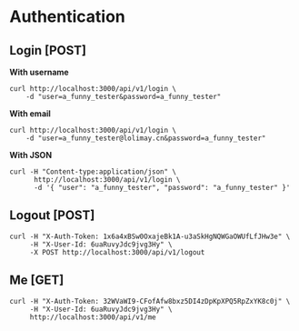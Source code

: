 # Authentication

## Login [POST]
**With username**
````
curl http://localhost:3000/api/v1/login \
    -d "user=a_funny_tester&password=a_funny_tester"
````
**With email**
````
curl http://localhost:3000/api/v1/login \
    -d "user=a_funny_tester@lolimay.cn&password=a_funny_tester"
````
**With JSON**
````
curl -H "Content-type:application/json" \
      http://localhost:3000/api/v1/login \
      -d '{ "user": "a_funny_tester", "password": "a_funny_tester" }'
````

## Logout [POST]
````
curl -H "X-Auth-Token: 1x6a4xBSw0OxajeBk1A-u3aSkHgNQWGaOWUfLfJHw3e" \
     -H "X-User-Id: 6uaRuvyJdc9jvg3Hy" \
     -X POST http://localhost:3000/api/v1/logout
````

## Me [GET]
````
curl -H "X-Auth-Token: 32WVaWI9-CFofAfw8bxz5DI4zDpKpXPQ5RpZxYK8c0j" \
     -H "X-User-Id: 6uaRuvyJdc9jvg3Hy" \
     http://localhost:3000/api/v1/me
````